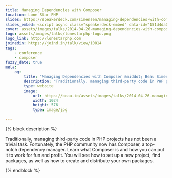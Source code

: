 ```yaml
---
title: Managing Dependencies with Composer
location: Lone Star PHP
slides: https://speakerdeck.com/simensen/managing-dependencies-with-composer-lone-star-php-2014
slides_embed: <script async class="speakerdeck-embed" data-id="151d4da0af35013157f056ebe6298001" data-ratio="1.77777777777778" src="//speakerdeck.com/assets/embed.js"></script>
cover: assets/images/talks/2014-04-26-managing-dependencies-with-composer.jpg
logo: assets/images/talks/lonestarphp-logo.png
logo_link: http://lonestarphp.com
joinedin: https://joind.in/talk/view/10814
tags:
    - conference
    - composer
fuzzy_date: true
meta:
    og:
        title: "Managing Dependencies with Composer &middot; Beau Simensen &middot; Dragonfly Development"
        description: "Traditionally, managing third-party code in PHP projects has not been a trivial task. Fortunately, the PHP community now has Composer, a top-notch dependency manager. Learn what Composer is and how you can put it to work for fun and profit. You will see how to set up a new project, find packages, as well as how to create and distribute your own packages."
        type: website
        image:
            url: https://beau.io/assets/images/talks/2014-04-26-managing-dependencies-with-composer.jpg
            width: 1024
            height: 576
            type: image/jpg

---
```

{% block description %}

Traditionally, managing third-party code in PHP projects has not been a trivial task. Fortunately, the PHP community now has Composer, a top-notch dependency manager. Learn what Composer is and how you can put it to work for fun and profit. You will see how to set up a new project, find packages, as well as how to create and distribute your own packages.

{% endblock %}
